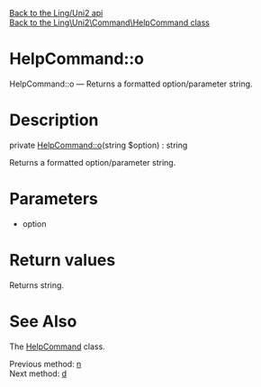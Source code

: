 [Back to the Ling/Uni2 api](https://github.com/lingtalfi/Uni2/blob/master/doc/api/Ling/Uni2.md)<br>
[Back to the Ling\Uni2\Command\HelpCommand class](https://github.com/lingtalfi/Uni2/blob/master/doc/api/Ling/Uni2/Command/HelpCommand.md)


HelpCommand::o
================



HelpCommand::o — Returns a formatted option/parameter string.




Description
================


private [HelpCommand::o](https://github.com/lingtalfi/Uni2/blob/master/doc/api/Ling/Uni2/Command/HelpCommand/o.md)(string $option) : string




Returns a formatted option/parameter string.




Parameters
================


- option

    


Return values
================

Returns string.








See Also
================

The [HelpCommand](https://github.com/lingtalfi/Uni2/blob/master/doc/api/Ling/Uni2/Command/HelpCommand.md) class.

Previous method: [n](https://github.com/lingtalfi/Uni2/blob/master/doc/api/Ling/Uni2/Command/HelpCommand/n.md)<br>Next method: [d](https://github.com/lingtalfi/Uni2/blob/master/doc/api/Ling/Uni2/Command/HelpCommand/d.md)<br>

